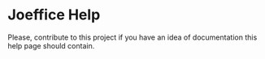 # Joeffice Help

Please, contribute to this project if you have an idea of documentation this help page should contain.
